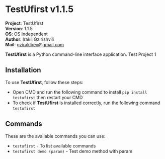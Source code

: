 # TestUfirst v1.1.5

**Project**: TestUfirst
<br>**Version**: 1.1.5
<br>**OS**: OS Independent
<br>**Author**: Irakli Gzirishvili
<br>**Mail**: gziraklirex@gmail.com

**TestUfirst** is a Python command-line interface application. Test Project 1

## Installation

To use **TestUfirst**, follow these steps:

- Open CMD and run the following command to install `pip install testufirst` then restart your CMD
- To check if **TestUfirst** is installed correctly, run the following command `testufirst`

## Commands

These are the available commands you can use:

- `testufirst` - To list available commands
- `testufirst demo (param)` - Test demo method with param